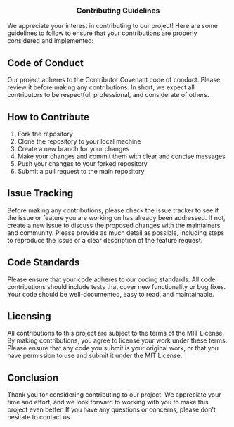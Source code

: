 <h3 align="center">Contributing Guidelines</h3>

We appreciate your interest in contributing to our project! Here are some guidelines to follow to ensure that your contributions are properly considered and implemented:

## Code of Conduct

Our project adheres to the Contributor Covenant code of conduct. Please review it before making any contributions. In short, we expect all contributors to be respectful, professional, and considerate of others.

## How to Contribute

1. Fork the repository
2. Clone the repository to your local machine
3. Create a new branch for your changes
4. Make your changes and commit them with clear and concise messages
5. Push your changes to your forked repository
6. Submit a pull request to the main repository

## Issue Tracking

Before making any contributions, please check the issue tracker to see if the issue or feature you are working on has already been addressed. If not, create a new issue to discuss the proposed changes with the maintainers and community. Please provide as much detail as possible, including steps to reproduce the issue or a clear description of the feature request.

## Code Standards

Please ensure that your code adheres to our coding standards. All code contributions should include tests that cover new functionality or bug fixes. Your code should be well-documented, easy to read, and maintainable.

## Licensing

All contributions to this project are subject to the terms of the MIT License. By making contributions, you agree to license your work under these terms. Please ensure that any code you submit is your original work, or that you have permission to use and submit it under the MIT License.

##  Conclusion

Thank you for considering contributing to our project. We appreciate your time and effort, and we look forward to working with you to make this project even better. If you have any questions or concerns, please don't hesitate to contact us.